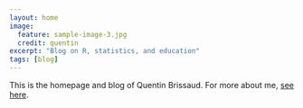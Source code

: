 ```yaml
---
layout: home
image:
  feature: sample-image-3.jpg
  credit: quentin
excerpt: "Blog on R, statistics, and education"
tags: [blog]
---
```


This is the homepage and blog of Quentin Brissaud. For more about me, <a href="/about" style="text-decoration: underline">see here</a>.
